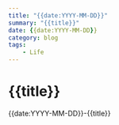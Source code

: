 ```yaml
---
title: "{{date:YYYY-MM-DD}}"
summary: "{{title}}"
date: {{date:YYYY-MM-DD}}
category: blog
tags:
    - Life
---
```


# {{title}}
{{date:YYYY-MM-DD}}-{{title}}